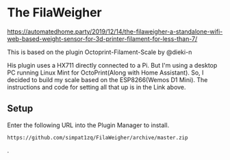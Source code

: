 # The FilaWeigher
https://automatedhome.party/2019/12/14/the-filaweigher-a-standalone-wifi-web-based-weight-sensor-for-3d-printer-filament-for-less-than-7/

This is based on the plugin Octoprint-Filament-Scale by @dieki-n

His plugin uses a HX711 directly connected to a Pi. But I'm using a desktop PC running Linux Mint for OctoPrint(Along with Home Assistant). So, I decided to build my scale based on the ESP8266(Wemos D1 Mini). The instructions and code for setting all that up is in the Link above. 

## Setup

Enter the following URL into the Plugin Manager to install. 

    https://github.com/simpat1zq/FilaWeigher/archive/master.zip


.

